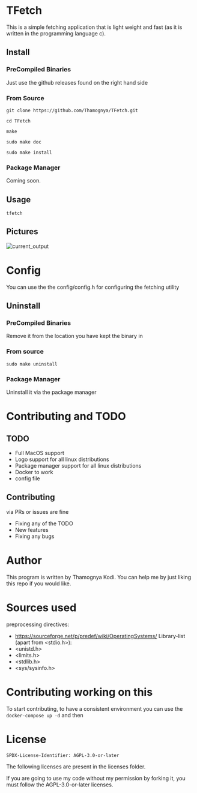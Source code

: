 # TFetch

This is a simple fetching application that is light weight and fast (as it is written in the programming language c).

## Install

### PreCompiled Binaries

Just use the github releases found on the right hand side

### From Source

```console
git clone https://github.com/Thamognya/TFetch.git

cd TFetch

make

sudo make doc

sudo make install
```

### Package Manager

Coming soon.

## Usage

```console
tfetch
```

## Pictures

![current_output](./assets/current_output.png)

# Config

You can use the the config/config.h for configuring the fetching utility

## Uninstall

### PreCompiled Binaries

Remove it from the location you have kept the binary in

### From source

```console
sudo make uninstall
```

### Package Manager

Uninstall it via the package manager

# Contributing and TODO

## TODO

- Full MacOS support
- Logo support for all linux distributions
- Package manager support for all linux distributions
- Docker to work
- config file

## Contributing

via PRs or issues are fine

- Fixing any of the TODO
- New features
- Fixing any bugs

# Author

This program is written by Thamognya Kodi. You can help me by just liking this repo if you would like.

# Sources used 

preprocessing directives:
- https://sourceforge.net/p/predef/wiki/OperatingSystems/
Library-list (apart from <stdio.h>):
- <unistd.h>
- <limits.h>
- <stdlib.h>
- <sys/sysinfo.h>

# Contributing working on this

To start contributing, to have a consistent environment you can use the `docker-compose up -d` and then 

# License

`SPDX-License-Identifier: AGPL-3.0-or-later`

The following licenses are present in the licenses folder.

If you are going to use my code without my permission by forking it, you must follow the AGPL-3.0-or-later licenses.
